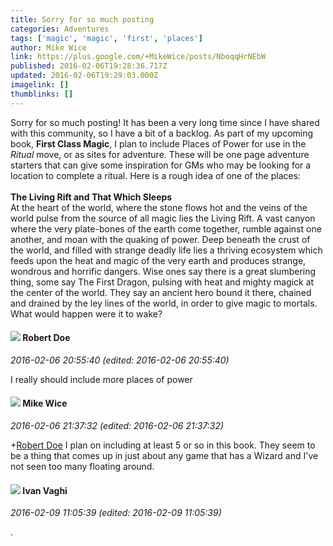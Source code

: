 ```yaml
---
title: Sorry for so much posting
categories: Adventures
tags: ['magic', 'magic', 'first', 'places']
author: Mike Wice
link: https://plus.google.com/+MikeWice/posts/NboqqHrNEbW
published: 2016-02-06T19:28:36.717Z
updated: 2016-02-06T19:29:03.000Z
imagelink: []
thumblinks: []
---
```


Sorry for so much posting! It has been a very long time since I have shared with this community, so I have a bit of a backlog. As part of my upcoming book, <b>First Class Magic</b>, I plan to include Places of Power for use in the <i>Ritual</i> move, or as sites for adventure. These will be one page adventure starters that can give some inspiration for GMs who may be looking for a location to complete a ritual. Here is a rough idea of one of the places:<br /><br /><b>The Living Rift and That Which Sleeps</b><br />At the heart of the world, where the stone flows hot and the veins of the world pulse from the source of all magic lies the Living Rift. A vast canyon where the very plate-bones of the earth come together, rumble against one another, and moan with the quaking of power. Deep beneath the crust of the world, and filled with strange deadly life lies a thriving ecosystem which feeds upon the heat and magic of the very earth and produces strange, wondrous and horrific dangers. Wise ones say there is a great slumbering thing, some say The First Dragon, pulsing with heat and mighty magick at the center of the world. They say an ancient hero bound it there, chained and drained by the ley lines of the world, in order to give magic to mortals. What would happen were it to wake?
<div id='comment z13yxjwjioijy34g104ceb3rkpaxvtlqxx40k'>
  <h4><img src='{{site.baseurl}}//images/avatars/105487846931822189120_photo.jpg'> Robert Doe</h4>
      <p><cite>2016-02-06 20:55:40 (edited: 2016-02-06 20:55:40)</cite></p>
        <p>I really should include more places of power</p>
</div>
        

<div id='comment z13yxjwjioijy34g104ceb3rkpaxvtlqxx40k'>
  <h4><img src='{{site.baseurl}}//images/avatars/110641367856269006029_photo.jpg'> Mike Wice</h4>
      <p><cite>2016-02-06 21:37:32 (edited: 2016-02-06 21:37:32)</cite></p>
        <p><span class="proflinkWrapper"><span class="proflinkPrefix">+</span><a class="proflink" href="https://plus.google.com/105487846931822189120" oid="105487846931822189120">Robert Doe</a></span> I plan on including at least 5 or so in this book. They seem to be a thing that comes up in just about any game that has a Wizard and I&#39;ve not seen too many floating around.</p>
</div>
        

<div id='comment z13yxjwjioijy34g104ceb3rkpaxvtlqxx40k'>
  <h4><img src='{{site.baseurl}}//images/avatars/116670244276636380421_photo.jpg'> Ivan Vaghi</h4>
      <p><cite>2016-02-09 11:05:39 (edited: 2016-02-09 11:05:39)</cite></p>
        <p>.</p>
</div>
        